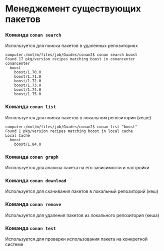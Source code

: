

# Менеджемент существующих пакетов

### Команда `conan search`

Используется для поиска пакетов в удаленных репозиториях
```
computer:/mnt/m/files/job/Guides/conan2$ conan search boost
Found 17 pkg/version recipes matching boost in conancenter
conancenter     
  boost         
    boost/1.70.0
    boost/1.71.0
    boost/1.72.0
    boost/1.73.0
    boost/1.74.0
    boost/1.75.0

```

### Команда `conan list`

Используется для поиска пакетов в локальном репозитории (кеше)

```
computer:/mnt/m/files/job/Guides/conan2$ conan list "boost"
Found 1 pkg/version recipes matching boost in local cache
Local Cache
  boost
    boost/1.84.0
```

### Команда `conan graph`

Используется для анализа пакета на его зависимости и настройки

### Команда `conan download`

Используется для скачивания пакетов в локальный репозиторий (кеш)

### Команда `conan remove`

Используется для удаления пакетов из локального репозитория (кеша)

### Команда `conan test`

Используется для проверки использования пакета на конкретной системе